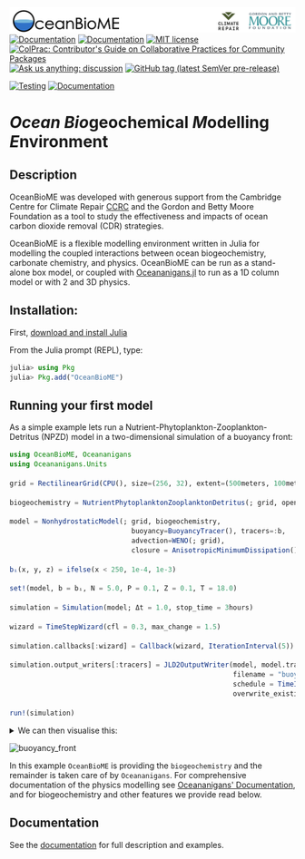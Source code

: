 ![](OceanBioME_headerbar.jpg?raw=true)
[![Documentation](https://img.shields.io/badge/documentation-stable%20release-blue?style=flat-square)](https://oceanbiome.github.io/OceanBioME.jl/stable/)
[![Documentation](https://img.shields.io/badge/documentation-dev%20release-orange?style=flat-square)](https://oceanbiome.github.io/OceanBioME.jl/dev/)
[![MIT license](https://img.shields.io/badge/License-MIT-blue.svg?style=flat-square)](https://mit-license.org)
[![ColPrac: Contributor's Guide on Collaborative Practices for Community Packages](https://img.shields.io/badge/ColPrac-Contributor's%20Guide-blueviolet)](https://github.com/SciML/ColPrac)
[![Ask us anything: discussion](https://img.shields.io/badge/Ask%20us-anything-1abc9c.svg?style=flat-square)](https://github.com/OceanBioME/OceanBioME.jl/discussions)
[![GitHub tag (latest SemVer pre-release)](https://img.shields.io/github/v/tag/OceanBioME/OceanBioME.jl?include_prereleases&label=latest%20version&logo=github&sort=semver&style=flat-square)](https://github.com/OceanBioME/OceanBioME.jl/releases)

[![Testing](https://github.com/OceanBioME/OceanBioME.jl/actions/workflows/tests.yml/badge.svg)](https://github.com/OceanBioME/OceanBioME.jl/actions/workflows/tests.yml)
[![Documentation](https://github.com/OceanBioME/OceanBioME.jl/actions/workflows/documentation.yml/badge.svg)](https://github.com/OceanBioME/OceanBioME.jl/actions/workflows/documentation.yml)
# *Ocean* *Bio*geochemical *M*odelling *E*nvironment

## Description
OceanBioME was developed with generous support from the Cambridge Centre for Climate Repair [CCRC](https://www.climaterepair.cam.ac.uk) and the Gordon and Betty Moore Foundation as a tool to study the effectiveness and impacts of ocean carbon dioxide removal (CDR) strategies.

OceanBioME is a flexible modelling environment written in Julia for modelling the coupled interactions between ocean biogeochemistry, carbonate chemistry, and physics. OceanBioME can be run as a stand-alone box model, or coupled with [Oceananigans.jl](https://github.com/cliMA/oceananigans.jl/) to run as a 1D column model or with 2 and 3D physics. 

## Installation:

First, [download and install Julia](https://julialang.org/downloads/)

From the Julia prompt (REPL), type:
```julia
julia> using Pkg
julia> Pkg.add("OceanBioME")
```

## Running your first model
As a simple example lets run a Nutrient-Phytoplankton-Zooplankton-Detritus (NPZD) model in a two-dimensional simulation of a buoyancy front:

```julia
using OceanBioME, Oceananigans
using Oceananigans.Units

grid = RectilinearGrid(CPU(), size=(256, 32), extent=(500meters, 100meters), topology=(Bounded, Flat, Bounded))

biogeochemistry = NutrientPhytoplanktonZooplanktonDetritus(; grid, open_bottom=true)

model = NonhydrostaticModel(; grid, biogeochemistry,
                              buoyancy=BuoyancyTracer(), tracers=:b,
                              advection=WENO(; grid),
                              closure = AnisotropicMinimumDissipation())

bᵢ(x, y, z) = ifelse(x < 250, 1e-4, 1e-3)

set!(model, b = bᵢ, N = 5.0, P = 0.1, Z = 0.1, T = 18.0)

simulation = Simulation(model; Δt = 1.0, stop_time = 3hours)

wizard = TimeStepWizard(cfl = 0.3, max_change = 1.5)

simulation.callbacks[:wizard] = Callback(wizard, IterationInterval(5))

simulation.output_writers[:tracers] = JLD2OutputWriter(model, model.tracers,
                                                       filename = "buoyancy_front.jld2",
                                                       schedule = TimeInterval(1minute),
                                                       overwrite_existing = true)

run!(simulation)
```

<details>
<summary>We can then visualise this:</summary>

```julia
using CairoMakie

b = FieldTimeSeries("buoyancy_front.jld2", "b")
P = FieldTimeSeries("buoyancy_front.jld2", "P")

xb, yb, zb = nodes(b)
xP, yP, zP = nodes(P)

times = b.times

n = Observable(1)

b_lims = (minimum(b), maximum(b))
P_lims = (minimum(P), maximum(P))

bₙ = @lift interior(b[$n], :, 1, :)
Pₙ = @lift interior(P[$n], :, 1, :)

fig = Figure(resolution = (1200, 480), fontsize = 20)

title = @lift "t = $(prettytime(times[$n]))"
Label(fig[0, :], title)

axis_kwargs = (xlabel = "x (m)", ylabel = "z (m)", width = 970)
ax1 = Axis(fig[1, 1]; title = "Buoyancy perturbation (m / s)", axis_kwargs...)
ax2 = Axis(fig[2, 1]; title = "Phytoplankton concentration (mmol N / m³)", axis_kwargs...)

hm1 = heatmap!(ax1, xb, zb, bₙ, colorrange = b_lims, colormap = :batlow, interpolate=true)
hm2 = heatmap!(ax2, xP, zP, Pₙ, colorrange = P_lims, colormap = Reverse(:bamako), interpolate=true)

Colorbar(fig[1, 2], hm1)
Colorbar(fig[2, 2], hm2)

record(fig, "buoyancy_front.gif", 1:length(times)) do i
    @info string("Plotting frame ", i, " of ", length(times))
    n[] = i
end
```
</details>

![buoyancy_front](https://github.com/OceanBioME/OceanBioME.jl/assets/7112768/84f7f712-5648-4293-be18-608a4a3413ba)

In this example `OceanBioME` is providing the `biogeochemistry` and the remainder is taken care of by `Oceananigans`. For comprehensive documentation of the physics modelling see [Oceananigans' Documentation](https://clima.github.io/OceananigansDocumentation/stable/), and for biogeochemistry and other features we provide read below.

## Documentation

See the [documentation](https://oceanbiome.github.io/OceanBioME.jl) for full description and examples.
